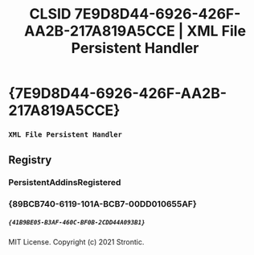 ﻿---
title: "CLSID 7E9D8D44-6926-426F-AA2B-217A819A5CCE | XML File Persistent Handler"
excerpt: What is COM-Object CLSID 7E9D8D44-6926-426F-AA2B-217A819A5CCE?
---

# {7E9D8D44-6926-426F-AA2B-217A819A5CCE}

### `XML File Persistent Handler`

## Registry


### PersistentAddinsRegistered


### {89BCB740-6119-101A-BCB7-00DD010655AF}

##### `{41B9BE05-B3AF-460C-BF0B-2CDD44A093B1}`

MIT License. Copyright (c) 2021 Strontic.



